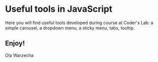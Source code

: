 # Useful tools in JavaScript

Here you will find useful tools developed during course at Coder's Lab: a simple carousel, a dropdown menu, a sticky menu, tabs, tooltip.

Enjoy!
-- 
Ola Warzecha